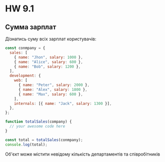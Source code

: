 # HW 9.1

## Сумма зарплат

Дізнатись суму всіх зарплат користувачів:

```js
const conmpany = {
  sales: [
    { name: "Jhon", salary: 1000 },
    { name: "Alice", salary: 600 },
    { name: "Bob", salary: 1200 },
  ],
  development: {
    web: [
      { name: "Peter", salary: 2000 },
      { name: "Alex", salary: 1800 },
      { name: "Max", salary: 600 },
    ],
    internals: [{ name: "Jack", salary: 1300 }],
  },
};

function totalSales(company) {
  // your awesome code here
}

const total = totalSales(conmpany);
console.log(total);
```

Об'єкт може містити невідому кількість департаментів та співробітників

